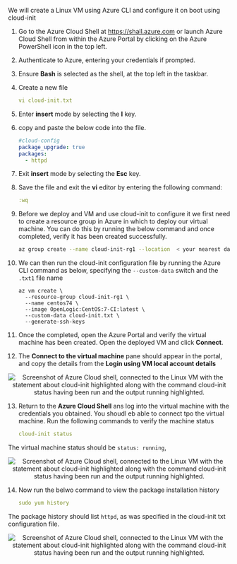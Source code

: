We will create a Linux VM using Azure CLI and configure it on boot using cloud-init


1. Go to the Azure Cloud Shell at https://shall.azure.com or launch Azure Cloud Shell from within the Azure Portal by clicking on the Azure PowerShell icon in the top left.

2. Authenticate to Azure, entering your credentials if prompted.

3. Ensure **Bash** is selected as the shell, at the top left in the taskbar.

4. Create a new file

    ```yml
    vi cloud-init.txt
    ```

5. Enter **insert** mode by selecting the **I** key.

6. copy and paste the below code into the file.

    ```yml
    #cloud-config
    package_upgrade: true
    packages:
      - httpd
    ```

7. Exit **insert** mode by selecting the **Esc** key.

8. Save the file and exit the **vi** editor by entering the following command:
 
    ```yml
    :wq
    ```

9. Before we deploy and VM and use cloud-init to configure it we first need to create a resource group in Azure in which to deploy our virtual machine. You can do this by running the below command and once completed, verify it has been created successfully.

    ```bash
    az group create --name cloud-init-rg1 --location  < your nearest datacenter > 
    ```

10. We can then run the cloud-init configuration file by running the Azure CLI command as below, specifying the `--custom-data` switch and the `.txt1` file name

    ```cli
    az vm create \
      --resource-group cloud-init-rg1 \
      --name centos74 \
      --image OpenLogic:CentOS:7-CI:latest \
      --custom-data cloud-init.txt \
      --generate-ssh-keys
    ```

11. Once the completed, open the Azure Portal and verify the virtual machine has been created. Open the deployed VM and click **Connect**.

12. The **Connect to the virtual machine** pane should appear in the portal, and copy the details from the **Login using VM local account details**

<p style="text-align:center;"><img src="../Linked_Image_Files/cloudinit5.png" alt="Screenshot of Azure Cloud shell, connected to the Linux VM with the statement about cloud-init highlighted along with the command cloud-init status having been run and the output running highlighted."></p>

13. Return to the **Azure Cloud Shell** ans log into the virtual machine with the credentials you obtained. You shoudl eb able to connect tpo the virtual machine. Run the following commands to verify the machine status

    ```yml
    cloud-init status
    ```

The virtual machine status should be `status: running`, 

<p style="text-align:center;"><img src="../Linked_Image_Files/cloudinit10.png" alt="Screenshot of Azure Cloud shell, connected to the Linux VM with the statement about cloud-init highlighted along with the command cloud-init status having been run and the output running highlighted."></p>

14. Now run the belwo command to view the package installation history

    ```yml
    sudo yum history
    ```

The package history should list `httpd`, as was specified in the cloud-init txt configuration file.
 
<p style="text-align:center;"><img src="../Linked_Image_Files/cloudinit11.png" alt="Screenshot of Azure Cloud shell, connected to the Linux VM with the statement about cloud-init highlighted along with the command cloud-init status having been run and the output running highlighted."></p>